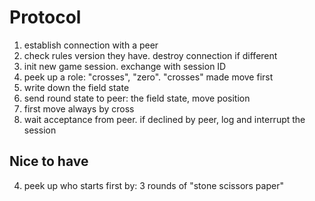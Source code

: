 # Protocol

1. establish connection with a peer
2. check rules version they have. destroy connection if different
3. init new game session. exchange with session ID
4. peek up a role: "crosses", "zero". "crosses" made move first
5. write down the field state
6. send round state to peer: the field state, move position
7. first move always by cross
8. wait acceptance from peer. if declined by peer, log and interrupt the session 



## Nice to have
4. peek up who starts first by: 3 rounds of "stone scissors paper"
